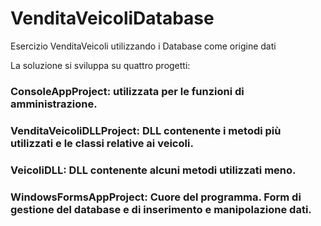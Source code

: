 # VenditaVeicoliDatabase
Esercizio VenditaVeicoli utilizzando i Database come origine dati 

La soluzione si sviluppa su quattro progetti:
### ConsoleAppProject: utilizzata per le funzioni di amministrazione.
### VenditaVeicoliDLLProject: DLL contenente i metodi più utilizzati e le classi relative ai veicoli.
### VeicoliDLL: DLL contenente alcuni metodi utilizzati meno.
### WindowsFormsAppProject: Cuore del programma. Form di gestione del database e di inserimento e manipolazione dati.
